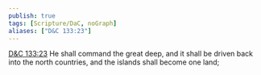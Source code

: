 ```yaml
---
publish: true
tags: [Scripture/DaC, noGraph]
aliases: ["D&C 133:23"]
---
```

[D&C 133:23](https://churchofjesuschrist.org/study/scriptures/dc-testament/dc/133?lang=eng&id=p23#p23) He shall command the great deep, and it shall be driven back into the north countries, and the islands shall become one land;
